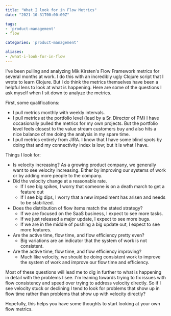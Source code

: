 ```yaml
---
title: "What I look for in Flow Metrics"
date: "2021-10-31T00:00:00Z"

tags: 
- 'product-management' 
- flow

categories: 'product-management'

aliases:
- /what-i-look-for-in-flow
---
```

 I've been pulling and analyzing Mik Kirsten's Flow Framework metrics for several months at work.  I do this with an incredibly ugly Clojure script that I wrote to learn Clojure.  But I do think the metrics themselves have been a helpful lens to look at what is happening.  Here are some of the questions I ask myself when I sit down to analyze the metrics.
<!--more-->

First, some qualifications:
* I pull metrics monthly with weekly intervals.
* I pull metrics at the portfolio level (lead by a Sr. Director of PM) I have occasionally pulled the metrics for my own projects. But the portfolio level feels closest to the value stream customers buy and also hits a nice balance of me doing the analysis in my spare time.
* I pull metrics entirely from JIRA. I know that I have some blind spots by doing that and my connectivity index is low; but it is what I have.

Things I look for:
* Is velocity increasing? As a growing product company, we generally want to see velocity increasing. Either by improving our systems of work or by adding more people to the company.
* Did the velocity change at a reasonable rate.  
  * If I see big spikes, I worry that someone is on a death march to get a feature out
  * If I see big dips, I worry that a new impediment has arisen and needs to be stabilized. 
* Does the distribution of flow items match the stated strategy? 
  * If we are focused on the SaaS business, I expect to see more tasks.
  * If we just released a major update, I expect to see more bugs.
  * If we are in the middle of pushing a big update out, I expect to see more features.
* Are the active time, flow time, and flow efficiency pretty even?
  * Big variations are an indicator that the system of work is not consistent.
* Are the active time, flow time, and flow efficiency improving?
  * Much like velocity, we should be doing consistent work to improve the system of work and improve our flow time and efficiency. 

Most of these questions will lead me to dig in further to what is happening in detail with the problems I see.  I'm leaning towards trying to fix issues with flow consistency and speed over trying to address velocity directly.  So if I see velocity stuck or declining I tend to look for problems that show up in flow time rather than problems that show up with velocity directly?

Hopefully, this helps you have some thoughts to start looking at your own flow metrics.